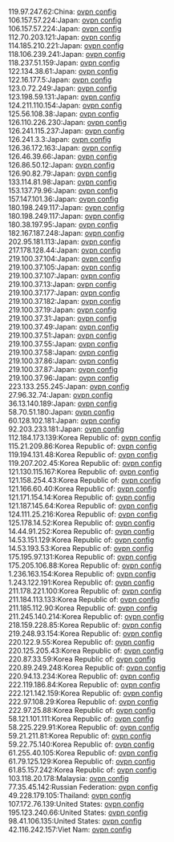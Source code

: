 119.97.247.62:China: [ovpn config](vpn/119_97_247_62.ovpn)  
106.157.57.224:Japan: [ovpn config](vpn/106_157_57_224.ovpn)  
106.157.57.224:Japan: [ovpn config](vpn/106_157_57_224.ovpn)  
112.70.203.121:Japan: [ovpn config](vpn/112_70_203_121.ovpn)  
114.185.210.221:Japan: [ovpn config](vpn/114_185_210_221.ovpn)  
118.106.239.241:Japan: [ovpn config](vpn/118_106_239_241.ovpn)  
118.237.51.159:Japan: [ovpn config](vpn/118_237_51_159.ovpn)  
122.134.38.61:Japan: [ovpn config](vpn/122_134_38_61.ovpn)  
122.16.177.5:Japan: [ovpn config](vpn/122_16_177_5.ovpn)  
123.0.72.249:Japan: [ovpn config](vpn/123_0_72_249.ovpn)  
123.198.59.131:Japan: [ovpn config](vpn/123_198_59_131.ovpn)  
124.211.110.154:Japan: [ovpn config](vpn/124_211_110_154.ovpn)  
125.56.108.38:Japan: [ovpn config](vpn/125_56_108_38.ovpn)  
126.110.226.230:Japan: [ovpn config](vpn/126_110_226_230.ovpn)  
126.241.115.237:Japan: [ovpn config](vpn/126_241_115_237.ovpn)  
126.241.3.3:Japan: [ovpn config](vpn/126_241_3_3.ovpn)  
126.36.172.163:Japan: [ovpn config](vpn/126_36_172_163.ovpn)  
126.46.39.66:Japan: [ovpn config](vpn/126_46_39_66.ovpn)  
126.86.50.12:Japan: [ovpn config](vpn/126_86_50_12.ovpn)  
126.90.82.79:Japan: [ovpn config](vpn/126_90_82_79.ovpn)  
133.114.81.98:Japan: [ovpn config](vpn/133_114_81_98.ovpn)  
153.137.79.96:Japan: [ovpn config](vpn/153_137_79_96.ovpn)  
157.147.101.36:Japan: [ovpn config](vpn/157_147_101_36.ovpn)  
180.198.249.117:Japan: [ovpn config](vpn/180_198_249_117.ovpn)  
180.198.249.117:Japan: [ovpn config](vpn/180_198_249_117.ovpn)  
180.38.197.95:Japan: [ovpn config](vpn/180_38_197_95.ovpn)  
182.167.187.248:Japan: [ovpn config](vpn/182_167_187_248.ovpn)  
202.95.181.113:Japan: [ovpn config](vpn/202_95_181_113.ovpn)  
217.178.128.44:Japan: [ovpn config](vpn/217_178_128_44.ovpn)  
219.100.37.104:Japan: [ovpn config](vpn/219_100_37_104.ovpn)  
219.100.37.105:Japan: [ovpn config](vpn/219_100_37_105.ovpn)  
219.100.37.107:Japan: [ovpn config](vpn/219_100_37_107.ovpn)  
219.100.37.13:Japan: [ovpn config](vpn/219_100_37_13.ovpn)  
219.100.37.177:Japan: [ovpn config](vpn/219_100_37_177.ovpn)  
219.100.37.182:Japan: [ovpn config](vpn/219_100_37_182.ovpn)  
219.100.37.19:Japan: [ovpn config](vpn/219_100_37_19.ovpn)  
219.100.37.31:Japan: [ovpn config](vpn/219_100_37_31.ovpn)  
219.100.37.49:Japan: [ovpn config](vpn/219_100_37_49.ovpn)  
219.100.37.51:Japan: [ovpn config](vpn/219_100_37_51.ovpn)  
219.100.37.55:Japan: [ovpn config](vpn/219_100_37_55.ovpn)  
219.100.37.58:Japan: [ovpn config](vpn/219_100_37_58.ovpn)  
219.100.37.86:Japan: [ovpn config](vpn/219_100_37_86.ovpn)  
219.100.37.87:Japan: [ovpn config](vpn/219_100_37_87.ovpn)  
219.100.37.96:Japan: [ovpn config](vpn/219_100_37_96.ovpn)  
223.133.255.245:Japan: [ovpn config](vpn/223_133_255_245.ovpn)  
27.96.32.74:Japan: [ovpn config](vpn/27_96_32_74.ovpn)  
36.13.140.189:Japan: [ovpn config](vpn/36_13_140_189.ovpn)  
58.70.51.180:Japan: [ovpn config](vpn/58_70_51_180.ovpn)  
60.128.102.181:Japan: [ovpn config](vpn/60_128_102_181.ovpn)  
92.203.233.181:Japan: [ovpn config](vpn/92_203_233_181.ovpn)  
112.184.173.139:Korea Republic of: [ovpn config](vpn/112_184_173_139.ovpn)  
115.21.209.86:Korea Republic of: [ovpn config](vpn/115_21_209_86.ovpn)  
119.194.131.48:Korea Republic of: [ovpn config](vpn/119_194_131_48.ovpn)  
119.207.202.45:Korea Republic of: [ovpn config](vpn/119_207_202_45.ovpn)  
121.130.115.167:Korea Republic of: [ovpn config](vpn/121_130_115_167.ovpn)  
121.158.254.43:Korea Republic of: [ovpn config](vpn/121_158_254_43.ovpn)  
121.166.60.40:Korea Republic of: [ovpn config](vpn/121_166_60_40.ovpn)  
121.171.154.14:Korea Republic of: [ovpn config](vpn/121_171_154_14.ovpn)  
121.187.145.64:Korea Republic of: [ovpn config](vpn/121_187_145_64.ovpn)  
124.111.25.216:Korea Republic of: [ovpn config](vpn/124_111_25_216.ovpn)  
125.178.14.52:Korea Republic of: [ovpn config](vpn/125_178_14_52.ovpn)  
14.44.91.252:Korea Republic of: [ovpn config](vpn/14_44_91_252.ovpn)  
14.53.151.129:Korea Republic of: [ovpn config](vpn/14_53_151_129.ovpn)  
14.53.193.53:Korea Republic of: [ovpn config](vpn/14_53_193_53.ovpn)  
175.195.97.131:Korea Republic of: [ovpn config](vpn/175_195_97_131.ovpn)  
175.205.106.88:Korea Republic of: [ovpn config](vpn/175_205_106_88.ovpn)  
1.236.163.154:Korea Republic of: [ovpn config](vpn/1_236_163_154.ovpn)  
1.243.122.191:Korea Republic of: [ovpn config](vpn/1_243_122_191.ovpn)  
211.178.221.100:Korea Republic of: [ovpn config](vpn/211_178_221_100.ovpn)  
211.184.113.133:Korea Republic of: [ovpn config](vpn/211_184_113_133.ovpn)  
211.185.112.90:Korea Republic of: [ovpn config](vpn/211_185_112_90.ovpn)  
211.245.140.214:Korea Republic of: [ovpn config](vpn/211_245_140_214.ovpn)  
218.159.228.85:Korea Republic of: [ovpn config](vpn/218_159_228_85.ovpn)  
219.248.93.154:Korea Republic of: [ovpn config](vpn/219_248_93_154.ovpn)  
220.122.9.55:Korea Republic of: [ovpn config](vpn/220_122_9_55.ovpn)  
220.125.205.43:Korea Republic of: [ovpn config](vpn/220_125_205_43.ovpn)  
220.87.33.59:Korea Republic of: [ovpn config](vpn/220_87_33_59.ovpn)  
220.89.249.248:Korea Republic of: [ovpn config](vpn/220_89_249_248.ovpn)  
220.94.13.234:Korea Republic of: [ovpn config](vpn/220_94_13_234.ovpn)  
222.119.186.84:Korea Republic of: [ovpn config](vpn/222_119_186_84.ovpn)  
222.121.142.159:Korea Republic of: [ovpn config](vpn/222_121_142_159.ovpn)  
222.97.108.29:Korea Republic of: [ovpn config](vpn/222_97_108_29.ovpn)  
222.97.25.88:Korea Republic of: [ovpn config](vpn/222_97_25_88.ovpn)  
58.121.101.111:Korea Republic of: [ovpn config](vpn/58_121_101_111.ovpn)  
58.225.229.91:Korea Republic of: [ovpn config](vpn/58_225_229_91.ovpn)  
59.21.211.81:Korea Republic of: [ovpn config](vpn/59_21_211_81.ovpn)  
59.22.75.140:Korea Republic of: [ovpn config](vpn/59_22_75_140.ovpn)  
61.255.40.105:Korea Republic of: [ovpn config](vpn/61_255_40_105.ovpn)  
61.79.125.129:Korea Republic of: [ovpn config](vpn/61_79_125_129.ovpn)  
61.85.157.242:Korea Republic of: [ovpn config](vpn/61_85_157_242.ovpn)  
103.118.20.178:Malaysia: [ovpn config](vpn/103_118_20_178.ovpn)  
77.35.45.142:Russian Federation: [ovpn config](vpn/77_35_45_142.ovpn)  
49.228.179.105:Thailand: [ovpn config](vpn/49_228_179_105.ovpn)  
107.172.76.139:United States: [ovpn config](vpn/107_172_76_139.ovpn)  
195.123.240.66:United States: [ovpn config](vpn/195_123_240_66.ovpn)  
98.41.106.135:United States: [ovpn config](vpn/98_41_106_135.ovpn)  
42.116.242.157:Viet Nam: [ovpn config](vpn/42_116_242_157.ovpn)  
